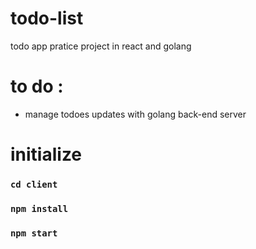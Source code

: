 # todo-list
todo app pratice project in react and golang

# to do :
- manage todoes updates with golang back-end server

# initialize

### `cd client`
### `npm install`
### `npm start`
